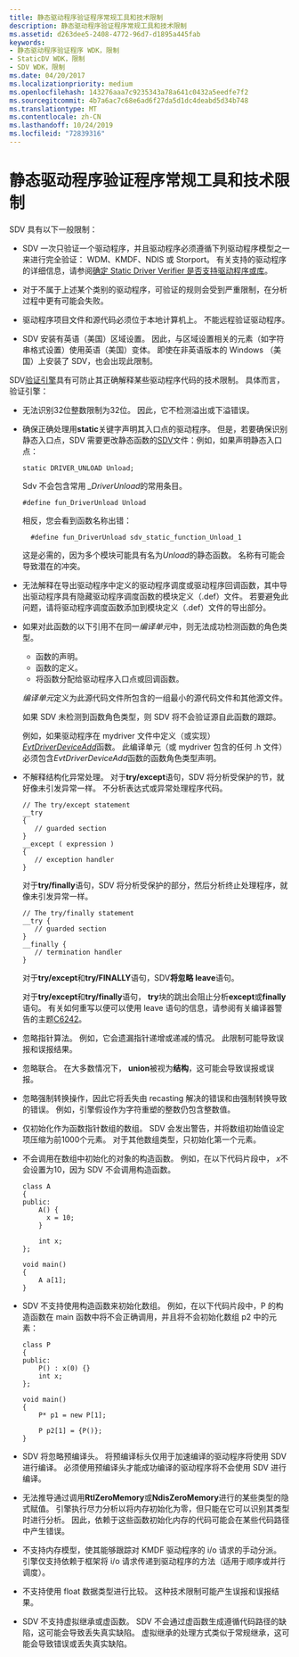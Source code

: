 ```yaml
---
title: 静态驱动程序验证程序常规工具和技术限制
description: 静态驱动程序验证程序常规工具和技术限制
ms.assetid: d263dee5-2408-4772-96d7-d1895a445fab
keywords:
- 静态驱动程序验证程序 WDK，限制
- StaticDV WDK，限制
- SDV WDK，限制
ms.date: 04/20/2017
ms.localizationpriority: medium
ms.openlocfilehash: 143276aaa7c9235343a78a641c0432a5eedfe7f2
ms.sourcegitcommit: 4b7a6ac7c68e6ad6f27da5d1dc4deabd5d34b748
ms.translationtype: MT
ms.contentlocale: zh-CN
ms.lasthandoff: 10/24/2019
ms.locfileid: "72839316"
---
```

# <a name="static-driver-verifier-general-tool-and-technical-limitations"></a>静态驱动程序验证程序常规工具和技术限制


SDV 具有以下一般限制：

-   SDV 一次只验证一个驱动程序，并且驱动程序必须遵循下列驱动程序模型之一来进行完全验证： WDM、KMDF、NDIS 或 Storport。 有关支持的驱动程序的详细信息，请参阅[确定 Static Driver Verifier 是否支持驱动程序或库](determining-if-static-driver-verifier-supports-your-driver-or-library.md)。

-   对于不属于上述某个类别的驱动程序，可验证的规则会受到严重限制，在分析过程中更有可能会失败。

-   驱动程序项目文件和源代码必须位于本地计算机上。 不能远程验证驱动程序。

-   SDV 安装有英语（美国）区域设置。 因此，与区域设置相关的元素（如字符串格式设置）使用英语（美国）变体。 即使在非英语版本的 Windows （美国）上安装了 SDV，也会出现此限制。

SDV[验证引擎](verification-engine.md)具有可防止其正确解释某些驱动程序代码的技术限制。 具体而言，验证引擎：

-   无法识别32位整数限制为32位。 因此，它不检测溢出或下溢错误。

-   确保正确处理用**static**关键字声明其入口点的驱动程序。 但是，若要确保识别静态入口点，SDV 需要更改静态函数的[SDV](sdv-map-h.md)文件：例如，如果声明静态入口点：

    ```
    static DRIVER_UNLOAD Unload;
    ```

    Sdv 不会包含常用 *\_DriverUnload*的常用条目。

    ```
    #define fun_DriverUnload Unload
    ```

    相反，您会看到函数名称出错：

    ```
      #define fun_DriverUnload sdv_static_function_Unload_1
    ```

    这是必需的，因为多个模块可能具有名为*Unload*的静态函数。 名称有可能会导致潜在的冲突。

-   无法解释在导出驱动程序中定义的驱动程序调度或驱动程序回调函数，其中导出驱动程序具有隐藏驱动程序调度函数的模块定义（.def）文件。 若要避免此问题，请将驱动程序调度函数添加到模块定义（.def）文件的导出部分。

-   如果对此函数的以下引用不在同一*编译单元*中，则无法成功检测函数的角色类型。

    -   函数的声明。
    -   函数的定义。
    -   将函数分配给驱动程序入口点或回调函数。

    *编译单元*定义为此源代码文件所包含的一组最小的源代码文件和其他源文件。

    如果 SDV 未检测到函数角色类型，则 SDV 将不会验证源自此函数的跟踪。

    例如，如果驱动程序在 mydriver 文件中定义（或实现） [*EvtDriverDeviceAdd*](https://docs.microsoft.com/windows-hardware/drivers/ddi/wdfdriver/nc-wdfdriver-evt_wdf_driver_device_add)函数。 此编译单元（或 mydriver 包含的任何 .h 文件）必须包含*EvtDriverDeviceAdd*函数的函数角色类型声明。

-   不解释结构化异常处理。 对于**try/except**语句，SDV 将分析受保护的节，就好像未引发异常一样。 不分析表达式或异常处理程序代码。

    ```
    // The try/except statement
    __try 
    {
       // guarded section
    }
    __except ( expression )
    {
       // exception handler
    } 
    ```

    对于**try/finally**语句，SDV 将分析受保护的部分，然后分析终止处理程序，就像未引发异常一样。

    ```
    // The try/finally statement
    __try {
       // guarded section
    }
    __finally {
       // termination handler
    }
    ```

    对于**try/except**和**try/FINALLY**语句，SDV**将忽略 leave**语句。

    对于**try/except**和**try/finally**语句， **try**块的跳出会阻止分析**except**或**finally**语句。 有关如何重写以便可以使用 leave 语句的信息，请参阅有关编译器警告的主题[C6242](https://go.microsoft.com/fwlink/p/?linkid=153317)。

-   忽略指针算法。 例如，它会遗漏指针递增或递减的情况。 此限制可能导致误报和误报结果。

-   忽略联合。 在大多数情况下， **union**被视为**结构**，这可能会导致误报或误报。

-   忽略强制转换操作，因此它将丢失由 recasting 解决的错误和由强制转换导致的错误。 例如，引擎假设作为字符重塑的整数仍包含整数值。

-   仅初始化作为函数指针数组的数组。 SDV 会发出警告，并将数组初始值设定项压缩为前1000个元素。 对于其他数组类型，只初始化第一个元素。

-   不会调用在数组中初始化的对象的构造函数。 例如，在以下代码片段中， *x*不会设置为10，因为 SDV 不会调用构造函数。

    ```
    class A
    {
    public:
        A() {
          x = 10;
        }

        int x;
    };

    void main()
    {
        A a[1];
    }
    ```

-   SDV 不支持使用构造函数来初始化数组。 例如，在以下代码片段中，P 的构造函数在 main 函数中将不会正确调用，并且将不会初始化数组 p2 中的元素：
    ```
    class P
    {
    public:
        P() : x(0) {}
        int x;
    };

    void main()
    {
        P* p1 = new P[1];

        P p2[1] = {P()};
    }
    ```

-   SDV 将忽略预编译头。 将预编译标头仅用于加速编译的驱动程序将使用 SDV 进行编译。 必须使用预编译头才能成功编译的驱动程序将不会使用 SDV 进行编译。

-   无法推导通过调用**RtlZeroMemory**或**NdisZeroMemory**进行的某些类型的隐式赋值。 引擎执行尽力分析以将内存初始化为零，但只能在它可以识别其类型时进行分析。 因此，依赖于这些函数初始化内存的代码可能会在某些代码路径中产生错误。

-   不支持内存模型，使其能够跟踪对 KMDF 驱动程序的 i/o 请求的手动分派。 引擎仅支持依赖于框架将 i/o 请求传递到驱动程序的方法（适用于顺序或并行调度）。

-   不支持使用 float 数据类型进行比较。 这种技术限制可能产生误报和误报结果。

-   SDV 不支持虚拟继承或虚函数。 SDV 不会通过虚函数生成遵循代码路径的缺陷，这可能会导致丢失真实缺陷。 虚拟继承的处理方式类似于常规继承，这可能会导致错误或丢失真实缺陷。

 

 





